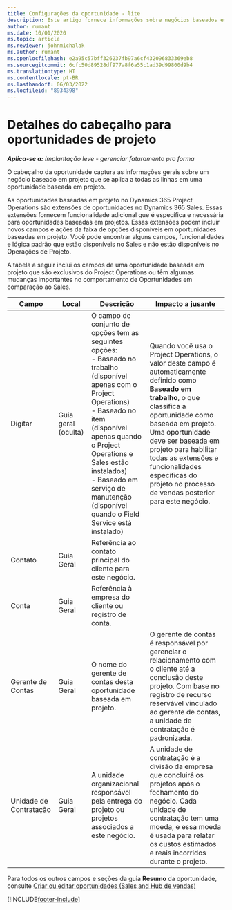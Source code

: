 ```yaml
---
title: Configurações da oportunidade - lite
description: Este artigo fornece informações sobre negócios baseados em projeto e linhas de oportunidades baseadas em projeto.
author: rumant
ms.date: 10/01/2020
ms.topic: article
ms.reviewer: johnmichalak
ms.author: rumant
ms.openlocfilehash: e2a95c57bff326237fb97a6cf432096833369eb8
ms.sourcegitcommit: 6cfc50d89528df977a8f6a55c1ad39d99800d9b4
ms.translationtype: HT
ms.contentlocale: pt-BR
ms.lasthandoff: 06/03/2022
ms.locfileid: "8934398"
---
```

# <a name="header-details-for-project-opportunities"></a>Detalhes do cabeçalho para oportunidades de projeto

_**Aplica-se a:** Implantação leve - gerenciar faturamento pro forma_

O cabeçalho da oportunidade captura as informações gerais sobre um negócio baseado em projeto que se aplica a todas as linhas em uma oportunidade baseada em projeto.

As oportunidades baseadas em projeto no Dynamics 365 Project Operations são extensões de oportunidades no Dynamics 365 Sales. Essas extensões fornecem funcionalidade adicional que é específica e necessária para oportunidades baseadas em projetos. Essas extensões podem incluir novos campos e ações da faixa de opções disponíveis em oportunidades baseadas em projeto. Você pode encontrar alguns campos, funcionalidades e lógica padrão que estão disponíveis no Sales e não estão disponíveis no Operações de Projeto.

A tabela a seguir inclui os campos de uma oportunidade baseada em projeto que são exclusivos do Project Operations ou têm algumas mudanças importantes no comportamento de Oportunidades em comparação ao Sales.

| **Campo** | **Local** | **Descrição** | **Impacto a jusante** |
| --- | --- | --- | --- |
| Digitar | Guia geral (oculta) | O campo de conjunto de opções tem as seguintes opções:</br>- Baseado no trabalho (disponível apenas com o Project Operations)</br>- Baseado no item (disponível apenas quando o Project Operations e Sales estão instalados)</br>- Baseado em serviço de manutenção (disponível quando o Field Service está instalado) | Quando você usa o Project Operations, o valor deste campo é automaticamente definido como **Baseado em trabalho**, o que classifica a oportunidade como baseada em projeto. Uma oportunidade deve ser baseada em projeto para habilitar todas as extensões e funcionalidades específicas do projeto no processo de vendas posterior para este negócio. |
| Contato | Guia Geral | Referência ao contato principal do cliente para este negócio. | |
| Conta | Guia Geral | Referência à empresa do cliente ou registro de conta. | |
| Gerente de Contas | Guia Geral | O nome do gerente de contas desta oportunidade baseada em projeto. | O gerente de contas é responsável por gerenciar o relacionamento com o cliente até a conclusão deste projeto. Com base no registro de recurso reservável vinculado ao gerente de contas, a unidade de contratação é padronizada. |
| Unidade de Contratação | Guia Geral | A unidade organizacional responsável pela entrega do projeto ou projetos associados a este negócio. | A unidade de contratação é a divisão da empresa que concluirá os projetos após o fechamento do negócio. Cada unidade de contratação tem uma moeda, e essa moeda é usada para relatar os custos estimados e reais incorridos durante o projeto. |

Para todos os outros campos e seções da guia **Resumo** da oportunidade, consulte [Criar ou editar oportunidades (Sales and Hub de vendas)](/dynamics365/sales-enterprise/create-edit-opportunity-sales)


[!INCLUDE[footer-include](../../includes/footer-banner.md)]
